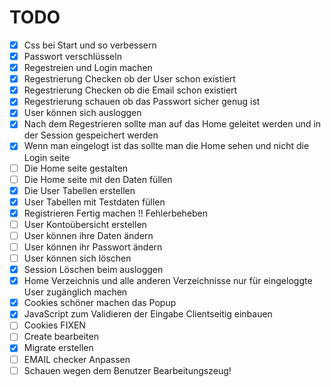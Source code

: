 # TODO

- [X] Css bei Start und so verbessern
- [X] Passwort verschlüsseln
- [X] Regestreien und Login machen
- [X] Regestrierung Checken ob der User schon existiert 
- [X] Regestrierung Checken ob die Email schon existiert
- [X] Regestrierung schauen ob das Passwort sicher genug ist
- [X] User können sich ausloggen
- [X] Nach dem Regestrieren sollte man auf das Home geleitet werden und in der Session gespeichert werden 
- [X] Wenn man eingelogt ist das sollte man die Home sehen und nicht die Login seite
- [ ] Die Home seite gestalten
- [ ] Die Home seite mit den Daten füllen
- [X] Die User Tabellen erstellen 
- [X] User Tabellen mit Testdaten füllen
- [X] Registrieren Fertig machen !! Fehlerbeheben
- [ ] User Kontoübersicht erstellen
- [ ] User können ihre Daten ändern
- [ ] User können ihr Passwort ändern
- [ ] User können sich löschen
- [X] Session Löschen beim ausloggen
- [X] Home Verzeichnis und alle anderen Verzeichnisse nur für eingeloggte User zugänglich machen
- [X] Cookies schöner machen das Popup
- [X] JavaScript zum Validieren der Eingabe Clientseitig einbauen
- [ ] Cookies FIXEN
- [ ] Create bearbeiten 
- [X] Migrate erstellen
- [ ] EMAIL checker Anpassen
- [ ] Schauen wegen dem Benutzer Bearbeitungszeug!